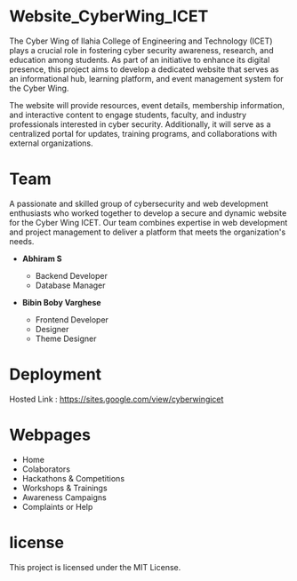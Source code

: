 # Website_CyberWing_ICET
The Cyber Wing of Ilahia College of Engineering and Technology (ICET) plays a crucial role in fostering cyber security awareness, research, and education among students. As part of an initiative to enhance its digital presence, this project aims to develop a dedicated website that serves as an informational hub, learning platform, and event management system for the Cyber Wing.

The website will provide resources, event details, membership information, and interactive content to engage students, faculty, and industry professionals interested in cyber security. Additionally, it will serve as a centralized portal for updates, training programs, and collaborations with external organizations.

# Team 
A passionate and skilled group of cybersecurity and web development enthusiasts who worked together to develop a secure and dynamic website for the Cyber Wing ICET. Our team combines expertise in web development and project management to deliver a platform that meets the organization's needs.

- **Abhiram S**
  - Backend Developer
  - Database Manager

- **Bibin Boby Varghese**
  - Frontend Developer
  - Designer
  - Theme Designer

# Deployment
Hosted Link : https://sites.google.com/view/cyberwingicet

# Webpages
- Home
- Colaborators
- Hackathons & Competitions
- Workshops & Trainings
- Awareness Campaigns
- Complaints or Help


# license
This project is licensed under the MIT License.
